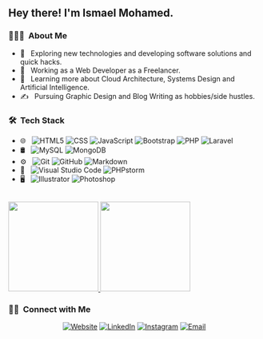 <h2> Hey there! I'm Ismael Mohamed.</h2>

<h3> 👨🏻‍💻 &nbsp;About Me </h3>

- 🤔 &nbsp; Exploring new technologies and developing software solutions and quick hacks.
- 💼 &nbsp; Working as a Web Developer as a Freelancer.
- 🌱 &nbsp; Learning more about Cloud Architecture, Systems Design and Artificial Intelligence.
- ✍️ &nbsp; Pursuing Graphic Design and Blog Writing as hobbies/side hustles.

<h3> 🛠 &nbsp;Tech Stack</h3>

- 🌐 &nbsp;
  ![HTML5](https://img.shields.io/badge/-HTML5-333333?style=flat&logo=HTML5)
  ![CSS](https://img.shields.io/badge/-CSS-333333?style=flat&logo=CSS3&logoColor=1572B6)
  ![JavaScript](https://img.shields.io/badge/-JavaScript-333333?style=flat&logo=javascript)
  ![Bootstrap](https://img.shields.io/badge/-Bootstrap-333333?style=flat&logo=bootstrap&logoColor=563D7C)
  ![PHP](https://img.shields.io/badge/-PHP-333333?style=flat&logo=php&logoColor=787CB4)
  ![Laravel](https://img.shields.io/badge/-Laravel-333333?style=flat&logo=Laravel&logoColor=FF291A)
- 🛢 &nbsp;
  ![MySQL](https://img.shields.io/badge/-MySQL-333333?style=flat&logo=mysql)
  ![MongoDB](https://img.shields.io/badge/-MongoDB-333333?style=flat&logo=mongodb)
- ⚙️ &nbsp;
  ![Git](https://img.shields.io/badge/-Git-333333?style=flat&logo=git)
  ![GitHub](https://img.shields.io/badge/-GitHub-333333?style=flat&logo=github)
  ![Markdown](https://img.shields.io/badge/-Markdown-333333?style=flat&logo=markdown)
- 🔧 &nbsp;
  ![Visual Studio Code](https://img.shields.io/badge/-Visual%20Studio%20Code-333333?style=flat&logo=visual-studio-code&logoColor=007ACC)
  ![PHPstorm](https://img.shields.io/badge/-PHPStorm-333333?style=flat&logo=PHPStorm&logoColor=007ACC)
- 🖥 &nbsp;
  ![Illustrator](https://img.shields.io/badge/-Illustrator-333333?style=flat&logo=adobe-illustrator)
  ![Photoshop](https://img.shields.io/badge/-Photoshop-333333?style=flat&logo=adobe-photoshop)

<br/>

<a href="https://github.com/ismaelrak">
  <img height="180em" src="https://github-readme-stats.vercel.app/api?username=ismaelrak&theme=buefy&show_icons=true" />
  <img height="180em" src="https://github-readme-stats.vercel.app/api/top-langs/?username=ismaelrak&theme=buefy&layout=compact" />
</a>

<br/>

<h3> 🤝🏻 &nbsp;Connect with Me </h3>

<p align="center">
<a href="https://www.geekysplace.com/"><img alt="Website" src="https://img.shields.io/badge/Website-www.geekysplace.com-blue?style=flat-square&logo=google-chrome"></a>
<a href="https://www.linkedin.com/in/ismael-mohamed-a3b23a138/"><img alt="LinkedIn" src="https://img.shields.io/badge/LinkedIn-Ismael%20Mohamed-blue?style=flat-square&logo=linkedin"></a>
<a href="https://www.instagram.com/ismaelrak/"><img alt="Instagram" src="https://img.shields.io/badge/Instagram-ismaelrak-blue?style=flat-square&logo=instagram"></a>
<a href="mailto:ismaelrak7@gmail.com"><img alt="Email" src="https://img.shields.io/badge/Email-ismaelrak7@gmail.com-blue?style=flat-square&logo=gmail"></a>
</p>


